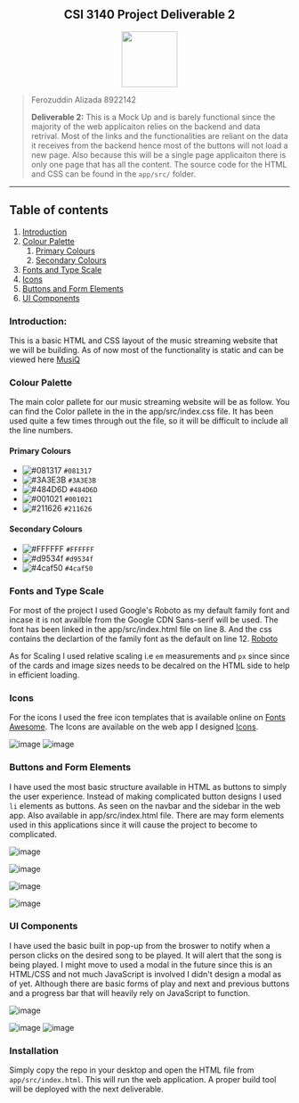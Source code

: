 <h2><center>CSI 3140 Project Deliverable 2</center></h2>

<center><img src="/app/assets/logo.svg?sanitize=true" height="100" width="100">
</img>
</center>

> Ferozuddin Alizada
> 8922142
>
> **Deliverable 2:** This is a Mock Up and is barely functional since the majority of the web applicaiton relies on the backend and data retrival. Most of the links and the functionalities are reliant on the data it receives from the backend hence most of the buttons will not load a new page. Also because this will be a single page applicaiton there is only one page that has all the content. The source code for the HTML and CSS can be found in the `app/src/` folder.

---

## Table of contents

1. [Introduction](#introduction)
2. [Colour Palette](#colour-palette)
   1. [Primary Colours](#primary-colours)
   2. [Secondary Colours](#secondary-colours)
3. [Fonts and Type Scale](#fonts-and-type-scale)
4. [Icons](#icons)
5. [Buttons and Form Elements](#buttons-and-form-elements)
6. [UI Components](#ui-components)

### Introduction:

This is a basic HTML and CSS layout of the music streaming website that we will be building. As of now most of the functionality is static and can be viewed here [MusiQ](/app/src/index.html)

### Colour Palette

The main color pallete for our music streaming website will be as follow. You can find the Color pallete in the in the app/src/index.css file. It has been used quite a few times through out the file, so it will be difficult to include all the line numbers.

#### Primary Colours

- ![#081317](https://placehold.it/15/081317/000000?text=+) `#081317`
- ![#3A3E3B](https://placehold.it/15/3A3E3B/000000?text=+) `#3A3E3B`
- ![#484D6D](https://placehold.it/15/3A3E3B/484D6D?text=+) `#484D6D`
- ![#001021](https://placehold.it/15/001021/484D6D?text=+) `#001021`
- ![#211626](https://placehold.it/15/211626/484D6D?text=+) `#211626`

#### Secondary Colours

- ![#FFFFFF](https://placehold.it/15/FFFFFF/484D6D?text=+) `#FFFFFF`
- ![#d9534f](https://placehold.it/15/d9534f/484D6D?text=+) `#d9534f`
- ![#4caf50](https://placehold.it/15/4caf50/000000?text=+) `#4caf50`

### Fonts and Type Scale

For most of the project I used Google's Roboto as my default family font and incase it is not availble from the Google CDN Sans-serif will be used. The font has been linked in the app/src/index.html file on line 8. And the css contains the declartion of the family font as the default on line 12.
[Roboto](https://fonts.google.com/specimen/Roboto?selection.family=Roboto)

As for Scaling I used relative scaling i.e `em` measurements and `px` since since of the cards and image sizes needs to be decalred on the HTML side to help in efficient loading.

### Icons

For the icons I used the free icon templates that is available online on
[Fonts Awesome](https://fontawesome.com/icons?d=gallery). The Icons are available on the web app I designed [Icons](/app/src/index.html).

![image](/app/assets/snap-6.png)
![image](/app/assets/snap-5.png)

### Buttons and Form Elements

I have used the most basic structure available in HTML as buttons to simply the user experience. Instead of making complicated button designs I used `li` elements as buttons. As seen on the navbar and the sidebar in the web app. Also available in app/src/index.html file.
There are may form elements used in this applications since it will cause the project to become to complicated.

![image](/app/assets/snap-3.png)

![image](/app/assets/snap-4.png)

![image](/app/assets/snap-1.png)

![image](/app/assets/snap-2.png)

### UI Components

I have used the basic built in pop-up from the broswer to notify when a person clicks on the desired song to be played. It will alert that the song is being played. I might move to used a modal in the future since this is an HTML/CSS and not much JavaScript is involved I didn't design a modal as of yet. Although there are basic forms of play and next and previous buttons and a progress bar that will heavily rely on JavaScript to function.

![image](/app/assets/snap-1.png)

![image](/app/assets/snap-3.png)
![image](/app/assets/snap-4.png)

### Installation

Simply copy the repo in your desktop and open the HTML file from `app/src/index.html`. This will run the web application. A proper build tool will be deployed with the next deliverable.
